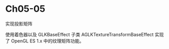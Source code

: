# Ch05-05

实现投影矩阵

使用着色器以及 GLKBaseEffect 子类 AGLKTextureTransformBaseEffect 实现了 OpenGL ES 1.x 中的纹理矩阵功能。